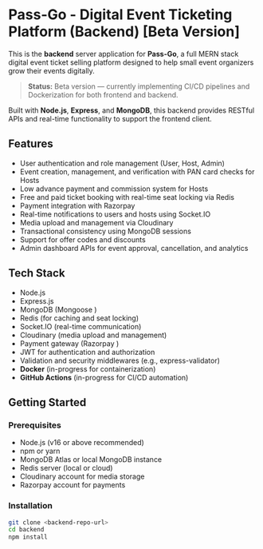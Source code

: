 # Pass-Go - Digital Event Ticketing Platform (Backend) [Beta Version]

This is the **backend** server application for **Pass-Go**, a full MERN stack digital event ticket selling platform designed to help small event organizers grow their events digitally.  

> **Status:** Beta version — currently implementing CI/CD pipelines and Dockerization for both frontend and backend.  

Built with **Node.js**, **Express**, and **MongoDB**, this backend provides RESTful APIs and real-time functionality to support the frontend client.

## Features

- User authentication and role management (User, Host, Admin)  
- Event creation, management, and verification with PAN card checks for Hosts  
- Low advance payment and commission system for Hosts  
- Free and paid ticket booking with real-time seat locking via Redis  
- Payment integration with Razorpay   
- Real-time notifications to users and hosts using Socket.IO  
- Media upload and management via Cloudinary  
- Transactional consistency using MongoDB sessions  
- Support for offer codes and discounts  
- Admin dashboard APIs for event approval, cancellation, and analytics  

## Tech Stack

- Node.js  
- Express.js  
- MongoDB (Mongoose )
- Redis (for caching and seat locking)  
- Socket.IO (real-time communication)  
- Cloudinary (media upload and management)  
- Payment gateway (Razorpay )  
- JWT for authentication and authorization  
- Validation and security middlewares (e.g., express-validator)  
- **Docker** (in-progress for containerization)  
- **GitHub Actions** (in-progress for CI/CD automation)

## Getting Started

### Prerequisites

- Node.js (v16 or above recommended)  
- npm or yarn  
- MongoDB Atlas or local MongoDB instance  
- Redis server (local or cloud)  
- Cloudinary account for media storage  
- Razorpay  account for payments  

### Installation

```bash
git clone <backend-repo-url>
cd backend
npm install
